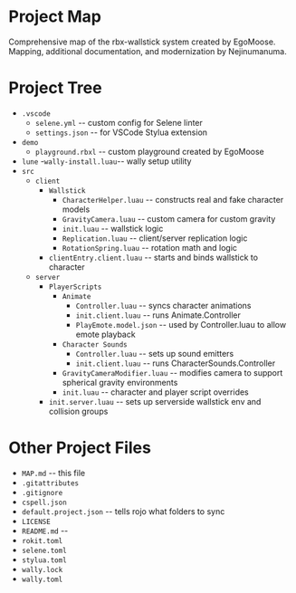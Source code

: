 # Project Map
Comprehensive map of the rbx-wallstick system created by EgoMoose.
Mapping, additional documentation, and modernization by Nejinumanuma.

# Project Tree
- `.vscode`
    - `selene.yml` -- custom config for Selene linter
    - `settings.json` -- for VSCode Stylua extension
- `demo`
    - `playground.rbxl` -- custom playground created by EgoMoose
- `lune`
    -`wally-install.luau`-- wally setup utility
- `src`
    - `client`
        - `Wallstick`
            - `CharacterHelper.luau` -- constructs real and fake character models
            - `GravityCamera.luau` -- custom camera for custom gravity
            - `init.luau` -- wallstick logic
            - `Replication.luau` -- client/server replication logic
            - `RotationSpring.luau` -- rotation math and logic
        - `clientEntry.client.luau` -- starts and binds wallstick to character
    - `server`
        - `PlayerScripts`
            - `Animate`
                - `Controller.luau` -- syncs character animations
                - `init.client.luau` -- runs Animate.Controller
                - `PlayEmote.model.json` -- used by Controller.luau to allow emote playback
            - `Character Sounds`
                - `Controller.luau` -- sets up sound emitters
                - `init.client.luau` -- runs CharacterSounds.Controller
            - `GravityCameraModifier.luau` -- modifies camera to support spherical gravity environments
            - `init.luau` -- character and player script overrides
        - `init.server.luau` -- sets up serverside wallstick env and collision groups

# Other Project Files
- `MAP.md` -- this file
- `.gitattributes`
- `.gitignore`
- `cspell.json`
- `default.project.json` -- tells rojo what folders to sync
- `LICENSE`
- `README.md` --
- `rokit.toml`
- `selene.toml`
- `stylua.toml`
- `wally.lock`
- `wally.toml`